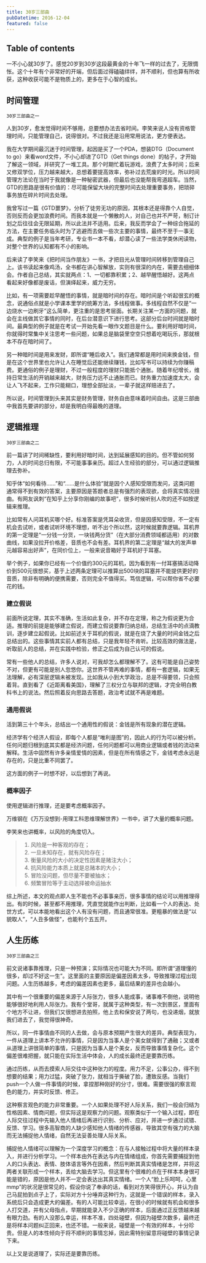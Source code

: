 ```yaml
---
title: 30岁三部曲
pubDatetime: 2016-12-04
featured: false
---
```


## Table of contents

一不小心就30岁了。感觉20岁到30岁这段最黄金的十年飞一样的过去了，无限惆怅。这个十年有个非常好的开端，但后面过得磕磕绊绊，并不顺利，但也算有所收获，这种收获可能不是物质上的，更多在于心智的成长。

## 时间管理

```
30岁三部曲之一
```

人到30岁，愈发觉得时间不够用，总要想办法去省时间。李笑来说人没有资格管理时间，只能管理自己，说得很对。不过我还是沿用常用说法，更方便表达。

我在大学期间最沉迷于时间管理，起因是买了一个PDA，想装DTG（Document to go）来看word文件，不小心却进了GTD（Get things done）的帖子，才开始了解这一领域，并研究了一堆工具。那个时期忙着玩游戏，浪费了太多时间；后来又修双学位，压力越来越大，总想着要提高效率，弥补过去荒废的时光。所以时间管理方法论在当时于我就像是一种秘密武器，但最后也没能帮我弯道超车。当然，GTD的思路是很有价值的：尽可能保留大块的完整时间去处理重要事务，把琐碎事务放在碎片时间去处理。

我曾写过一篇《GTD噩梦》，分析了徒劳无功的原因，其根本还是得靠个人自觉，否则反而会更加浪费时间。而我本就是一个懒散的人，对自己也并不严苛，制订计划之后往往会无限延期，所以此法并不适用。后来，我反而学会了一种综合拖延的方法，在主要任务临头时为了逃避而去做一些次主要的事情，最终不至于一事无成。典型的例子是当年考研，专业书一本不看，却潜心读了一些法学类休闲读物，对整个世界的认知都有不小的影响。

后来读了李笑来《把时间当作朋友》一书，才把目光从管理时间转移到管理自己上。该书读起来像鸡汤，全书都在讲心智解放，实则有很深的内在，需要去细细体会。作者自己总结，其实就两点：1、一切都靠积累；2、越早醒悟越好。这两点看起来好像都是废话，但演绎起来，威力无穷。

比如，有一项需要趁早醒悟的事情，就是暗时间的存在。暗时间是个听起很玄的概念，说通俗点就是小学课本里学的统筹方法，多线程做事。多线程自然不仅是“一边烧水一边刷牙”这么简单，更注重的是思考层面。长期关注某一方面的问题，就会在主线做其它事情的同时，在后台潜意识下进行思考。这部分后台时间就是暗时间。最典型的例子就是在考试一开始先看一眼作文题目是什么。要利用好暗时间，你就得时常集中关注思考一些问题，如果总是脑袋里空空只想着吃喝玩乐，那就根本不存在暗时间了。

另一种暗时间是用来发财，即所谓“睡后收入”。我们通常都是用时间来换金钱，但是在这个世界里也允许让人在睡觉后还能继续赚钱，比如写书可以持续为你赚稿费。更通俗的例子是理财，不过一般程度的理财只能抵个通胀。随着年纪增长，维持日常生活的开销越来越大，财务压力远不止通胀而已。财务重力加速度太大，会让人飞不起来，工作只能糊口，理想全部扯淡，一辈子就这样赔进去了。

所以说，时间管理到头来其实是财务管理，财务自由意味着时间自由。这是三部曲中我首先要讲的部分，却是我明白得最晚的道理。

## 逻辑推理

```
30岁三部曲之二
```

前一篇讲了时间稀缺性，要利用好暗时间，达到延展感知的目的。但不管如何努力，人的时间总归有限，不可能事事亲历。超过人生经验的部分，可以通过逻辑推理去弥补。

知乎体“如何看待……”和“……是什么体验”就是因个人感知受限而发问，这类问题通常得不到有效的答案，主要原因是答题者总是有强烈的表现欲，会将真实情况扭曲。有网友讽刺“在知乎上分享你刚编的故事吧”，很多时候听别人吹的还不如按逻辑来推理。

比如常有人问耳机买哪个好。标准答案是凭耳朵收货，但是因感知受限，不一定有机会去试听，或者试听环境不理想，听不出个所以然，这时候就要靠逻辑。耳机界的第一定理是“一分钱一分货，一块钱两分货”（在大部分消费领域都适用）的对数曲线，如果没拉开价格差，音质也不会有差。耳机界的第二定理是“越大的发声单元越容易出好声”，在同价位上，一般来说音箱好于耳机好于耳塞。

举个例子，如果你已经有一个价值约300元的耳机，因为看到有一付耳塞搞活动降价到500元很想买，基于上述两条定理可以推算出500块的耳塞并不能提供更好的音质，除非有明确的便携需要，否则完全不值得买。笃信逻辑，可以帮你省不必要花的钱。

### 建立假说

前面所说定理，其实不准确，生活如此复杂，并不存在定理，称之为假说更为合适。推理的前提是能够建立假说，而建立假说要靠归纳总结，总结生活中的点滴教训，逐步建立起假说。比如前述关于耳机的假说，就是在烧了大量的时间金钱之后总结出的。这些事情其实前人都有总结，只是我年轻不肯听。比较高效的做法是，听取前人的总结，并在实践中检验，修正之后成为自己认可的假说。

常有一些他人的总结，许多人说对，可我却怎么都理解不了。这有可能是自己姿势不对，但更有可能是别人忽悠你。这世界不管再难的事情，都有一套逻辑，如果无法理解，必有深层逻辑未被发现。比如我从小到大学政治，总是不得要领，只会照着背。直到看了《近距离看美国》，理解了三权分立与联邦的逻辑，才完全明白教科书上的说法。然后照着反向思路去答题，政治考试就不再是难题。

### 通用假说

活到第三十个年头，总结出一个通用性的假说：金钱是所有现象的潜在逻辑。

经济学有个经济人假设，即每个人都是“唯利是图”的，因此人的行为可以被分析。任何问题归根到底其实都是经济问题，任何问题都可以用商业逻辑或者钱的流动来解释。生活中固然有许多亲情爱情的因素，但是在所有情感之下，金钱考虑永远是存在的，只是比重不同罢了。

这方面的例子一时想不好，以后想到了再说。

### 概率因子

使用逻辑进行推理，还是要考虑概率因子。

万维钢在《万万没想到-用理工科思维理解世界》一书中，讲了大量的概率问题。

李笑来也讲概率，以风险的角度切入。

> 1. 风险是一种客观的存在；
> 2. 一旦未知存在，就有风险存在；
> 3. 衡量风险的大小的决定性因素是赌注大小；
> 4. 抗风险能力本质上就是总赌本的大小；
> 5. 冒险没问题，但尽量不要被抽水；
> 6. 频繁冒险等于主动选择被命运抽水

综上所述，本文的观点即人生不能也不必事事亲历，很多事情的结论可以用推理得出。有的时候，甚至都不用推理，凭直觉就能作出判断，比如看一个人的表达、处世方式，可以本能地看出这个人有没有问题，而且通常很准。更粗暴的做法是“以貌取人”，“人丑多做怪”，也能判个五五开。

## 人生历练

```
30岁三部曲之三
```

前文说诸事靠推理，只是一种预演；实际情况也可能大为不同。即所谓“道理懂的很多，却过不好这一生”。这里面的主要原因是偏差因素太多，导致推理过程出现问题。人生历练越多，考虑的偏差因素也更多，最后结果的差异也会越小。

其中有一个很重要的偏差来源于人际张力，很多人能成事，诸事难不倒他，说明他能够很好地利用人际张力。我有个堂哥，就属于这种类型，有一次到景区，里面有个地方不让进，但我们又很想进去拍照，他上去和保安说了两句，也没递烟，就放我们进去了，我觉得很神奇。

所以，同一件事情由不同的人去做，会与原本预期产生很大的差异。典型表现为，一件从道理上讲本不允许的事情，只是因为当事人是个美女就得到了通融；又或者从道理上讲很简单的事情，只是因为当事人是个美女，反而导致事情复杂化。这个偏差很难把握，就只能在实际生活中体会，人的成长最终还是要靠历练。

通过历练，从而去摸索人际交往中这种张力的程度。用力不足，公事公办，得不到想要的结果；用力过猛，突破了张力，就相当于撕破了脸，遭致反感。当我们push一个人做一件事情的时候，拿捏那种刚好的分寸，很难。需要很强的察言观色的能力，并实时反馈、修正。

这种察言观色的能力非常重要。一个人如果处理不好人际关系，我们一般会归结为性格因素、情商问题，但实际这是观察力的问题。观察类似于一个输入过程，即在人际交往过程中先输入他人情绪后再进行识别、分析、应对，并进一步通过试错、反馈、学习。很多高智商的人缺少感知他人情绪的传感器，导致其空有强力的大脑而无法捕捉他人情绪，自然无法妥善处理人际关系。

捕捉他人情绪可以理解为一个深度学习的概念：在与人接触过程中将大量的样本录入，并进行分析学习。一个样本由外在表达与内在情绪组成，你首先需要捕捉到他人的口头表达、表情、肢体语言等外在因素，然后判断其真实情绪是怎样，并将这两者关联形成一个样本，丢给大脑去学习。但这里有个很难的点在于样本本身很可能是错的，原因是他人并不一定会表达出其真实情绪。一个人“脸上乐呵呵，心里mmp”的状况是很常见的，假设你说了奉承的话，看到对方笑得很开心，并认为自己马屁拍到点子上了，实际对方十分唾弃这种行为，这就是一个错误的样本，录入系统后只会造成更大的偏差。有的人可能比较幸运，在很小的时候就有机会和很多人打交道，并有父母指点，早期就能录入不少正确的样本，后面通过正反馈越来越有眼力劲。有的人没那么幸运，样本不准，四处碰壁，但因为碰壁次数多，最终还是将样本问题纠正回来，也还不错。一般来说，碰壁是一个有效的样本，十分珍贵。但是人的本性倾向于将不顺利的事情忘掉，因此需特别留意将碰壁的事情记录下来。

以上又是说道理了，实际还是要靠历练。
